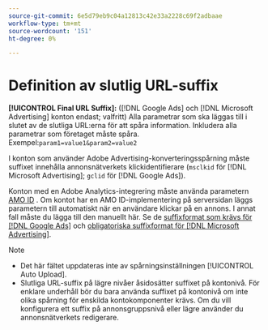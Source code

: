 ```yaml
---
source-git-commit: 6e5d79eb9c04a12813c42e33a2228c69f2adbaae
workflow-type: tm+mt
source-wordcount: '151'
ht-degree: 0%

---
```

# Definition av slutlig URL-suffix

<!-- Used in many places; in inventory feed templates, it's actually called "Campaign Final URL Suffix," but leaving this generic anyway since it's a paragraph-level include file -->

**[!UICONTROL Final URL Suffix]:** ([!DNL Google Ads] och [!DNL Microsoft Advertising] konton endast; valfritt) Alla parametrar som ska läggas till i slutet av de slutliga URL:erna för att spåra information. Inkludera alla parametrar som företaget måste spåra. Exempel:`param1=value1&param2=value2`

I konton som använder Adobe Advertising-konverteringsspårning måste suffixet innehålla annonsnätverkets klickidentifierare (`msclkid` för [!DNL Microsoft Advertising]; `gclid` för [!DNL Google Ads]).

Konton med en Adobe Analytics-integrering måste använda parametern [AMO ID](/help/integrations/analytics/ids.md) . Om kontot har en AMO ID-implementering på serversidan läggs parametern till automatiskt när en användare klickar på en annons. I annat fall måste du lägga till den manuellt här. Se de [suffixformat som krävs för  [!DNL Google Ads]](/help/search-social-commerce/tracking/formats-click-tracking-google.md) och [obligatoriska suffixformat för  [!DNL Microsoft Advertising]](/help/search-social-commerce/tracking/formats-click-tracking-microsoft.md).

>[!NOTE]
>
>* Det här fältet uppdateras inte av spårningsinställningen [!UICONTROL Auto Upload].
>* Slutliga URL-suffix på lägre nivåer åsidosätter suffixet på kontonivå. För enklare underhåll bör du bara använda suffixet på kontonivå om inte olika spårning för enskilda kontokomponenter krävs. Om du vill konfigurera ett suffix på annonsgruppsnivå eller lägre använder du annonsnätverkets redigerare.
